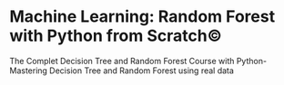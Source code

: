 # Machine Learning: Random Forest with Python from Scratch©
The Complet Decision Tree and Random Forest Course with Python-Mastering Decision Tree and Random Forest using real data

